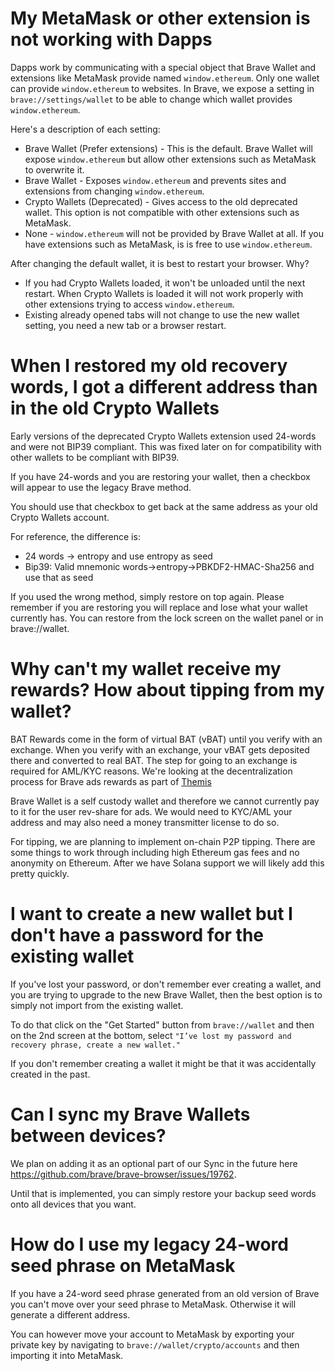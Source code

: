 # My MetaMask or other extension is not working with Dapps

Dapps work by communicating with a special object that Brave Wallet and extensions like MetaMask provide named `window.ethereum`.
Only one wallet can provide `window.ethereum` to websites.
In Brave, we expose a setting in `brave://settings/wallet` to be able to change which wallet provides `window.ethereum`.

Here's a description of each setting:
- Brave Wallet (Prefer extensions) - This is the default. Brave Wallet will expose `window.ethereum` but allow other extensions such as MetaMask to overwrite it.
- Brave Wallet - Exposes `window.ethereum` and prevents sites and extensions from changing `window.ethereum`.
- Crypto Wallets (Deprecated) - Gives access to the old deprecated wallet. This option is not compatible with other extensions such as MetaMask.
- None - `window.ethereum` will not be provided by Brave Wallet at all. If you have extensions such as MetaMask, is is free to use `window.ethereum`.

After changing the default wallet, it is best to restart your browser. Why?
- If you had Crypto Wallets loaded, it won't be unloaded until the next restart. When Crypto Wallets is loaded it will not work properly with other extensions trying to access `window.ethereum`.
- Existing already opened tabs will not change to use the new wallet setting, you need a new tab or a browser restart.

# When I restored my old recovery words, I got a different address than in the old Crypto Wallets

Early versions of the deprecated Crypto Wallets extension used 24-words and were not BIP39 compliant.
This was fixed later on for compatibility with other wallets to be compliant with BIP39.

If you have 24-words and you are restoring your wallet, then a checkbox will appear to use the legacy Brave method.

You should use that checkbox to get back at the same address as your old Crypto Wallets account.

For reference, the difference is:
- 24 words -> entropy and use entropy as seed
- Bip39: Valid mnemonic words->entropy->PBKDF2-HMAC-Sha256 and use that as seed

If you used the wrong method, simply restore on top again. Please remember if you are restoring you will replace and lose what your wallet currently has.  You can restore from the lock screen on the wallet panel or in brave://wallet. 

# Why can't my wallet receive my rewards? How about tipping from my wallet?

BAT Rewards come in the form of virtual BAT (vBAT) until you verify with an exchange. When you verify with an exchange, your vBAT gets deposited there and converted to real BAT.  The step for going to an exchange is required for AML/KYC reasons. We're looking at the decentralization process for Brave ads rewards as part of [Themis](https://brave.com/themis-rfcc-wrap-up/)

Brave Wallet is a self custody wallet and therefore we cannot currently pay to it for the user rev-share for ads. We would need to KYC/AML your address and may also need a money transmitter license to do so.

For tipping, we are planning to implement on-chain P2P tipping. There are some things to work through including high Ethereum gas fees and no anonymity on Ethereum.  After we have Solana support we will likely add this pretty quickly.

# I want to create a new wallet but I don't have a password for the existing wallet

If you've lost your password, or don't remember ever creating a wallet, and you are trying to upgrade to the new Brave Wallet, then the best option is to simply not import from the existing wallet.

To do that click on the "Get Started" button from `brave://wallet` and then on the 2nd screen at the bottom, select `"I’ve lost my password and recovery phrase, create a new wallet."`

If you don't remember creating a wallet it might be that it was accidentally created in the past.

# Can I sync my Brave Wallets between devices?

We plan on adding it as an optional part of our Sync in the future here https://github.com/brave/brave-browser/issues/19762.

Until that is implemented, you can simply restore your backup seed words onto all devices that you want.

# How do I use my legacy 24-word seed phrase on MetaMask

If you have a 24-word seed phrase generated from an old version of Brave you can't move over your seed phrase to MetaMask.
Otherwise it will generate a different address.

You can however move your account to MetaMask by exporting your private key by navigating to `brave://wallet/crypto/accounts` and then importing it into MetaMask.